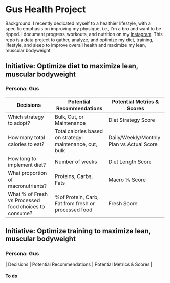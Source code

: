 # Gus Health Project
Background: I recently dedicated myself to a healthier lifestyle, with a specific emphasis on improving my physique, i.e., I'm a bro and want to be ripped. I document progress, workouts, and nutrition on my [Instagram](https://www.instagram.com/gcav66/). This repo is a data project to gather, analyze, and optimize my diet, training, lifestyle, and sleep to improve overall health and maximize my lean, muscular bodyweight 

## Initiative: Optimize diet to maximize lean, muscular bodyweight
### Persona: Gus
| Decisions | Potential Recommendations | Potential Metrics & Scores |
| --------- | ------------------------- | -------------------------- |
| Which strategy to adopt? | Bulk, Cut, or Maintenance | Diet Strategy Score
| How many total calories to eat? | Total calories based on strategy: maintenance, cut, bulk | Daily/Weekly/Monthly Plan vs Actual Score
| How long to implement diet? | Number of weeks | Diet Length Score
| What proportion of macronutrients? | Proteins, Carbs, Fats | Macro % Score
| What % of Fresh vs Processed food choices to consume? | %of Protein, Carb, Fat from fresh or processed food | Fresh Score

## Initiative: Optimize training to maximize lean, muscular bodyweight
### Persona: Gus
| Decisions | Potential Recommendations | Potential Metrics & Scores |
#### To do

     